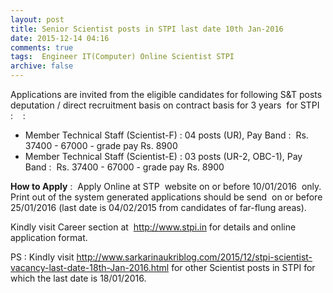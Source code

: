 ```yaml
---
layout: post
title: Senior Scientist posts in STPI last date 10th Jan-2016   
date: 2015-12-14 04:16
comments: true
tags:  Engineer IT(Computer) Online Scientist STPI 
archive: false
---
```

Applications are invited from the eligible candidates for following S&T posts deputation / direct recruitment basis on contract basis for 3 years  for STPI :    :

- Member Technical Staff (Scientist-F) : 04 posts (UR), Pay Band :  Rs. 37400 - 67000 - grade pay Rs. 8900 
- Member Technical Staff (Scientist-E) : 03 posts (UR-2, OBC-1), Pay Band :  Rs. 37400 - 67000 - grade pay Rs. 8900 

**How to Apply** :  Apply Online at STP  website on or before 10/01/2016  only. Print out of the system generated applications should be send  on or before 25/01/2016 (last date is 04/02/2015 from candidates of far-flung areas).

Kindly visit Career section at  <http://www.stpi.in> for details and online application format.

PS : Kindly visit <http://www.sarkarinaukriblog.com/2015/12/stpi-scientist-vacancy-last-date-18th-Jan-2016.html> for other Scientist posts in STPI for which the last date is 18/01/2016. 



